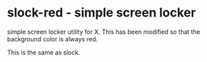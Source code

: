 slock-red - simple screen locker
============================
simple screen locker utility for X. 
This has been modified so that the background color is always red.

This is the same as slock.
